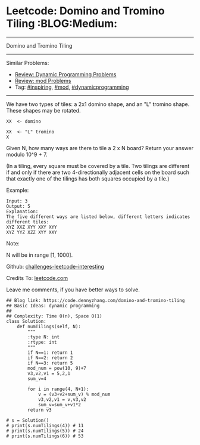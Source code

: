 # Leetcode: Domino and Tromino Tiling     :BLOG:Medium:


---

Domino and Tromino Tiling  

---

Similar Problems:  
-   [Review: Dynamic Programming Problems](https://code.dennyzhang.com/review-dynamicprogramming)
-   [Review: mod Problems](https://code.dennyzhang.com/review-mod)
-   Tag: [#inspiring](https://code.dennyzhang.com/tag/inspiring), [#mod](https://code.dennyzhang.com/tag/mod), [#dynamicprogramming](https://code.dennyzhang.com/tag/dynamicprogramming)

---

We have two types of tiles: a 2x1 domino shape, and an "L" tromino shape. These shapes may be rotated.  

    XX  <- domino
    
    XX  <- "L" tromino
    X

Given N, how many ways are there to tile a 2 x N board? Return your answer modulo 10^9 + 7.  

(In a tiling, every square must be covered by a tile. Two tilings are different if and only if there are two 4-directionally adjacent cells on the board such that exactly one of the tilings has both squares occupied by a tile.)  

Example:  

    Input: 3
    Output: 5
    Explanation: 
    The five different ways are listed below, different letters indicates different tiles:
    XYZ XXZ XYY XXY XYY
    XYZ YYZ XZZ XYY XXY

Note:  

N  will be in range [1, 1000].  

Github: [challenges-leetcode-interesting](https://github.com/DennyZhang/challenges-leetcode-interesting/tree/master/domino-and-tromino-tiling)  

Credits To: [leetcode.com](https://leetcode.com/problems/domino-and-tromino-tiling/description/)  

Leave me comments, if you have better ways to solve.  

    ## Blog link: https://code.dennyzhang.com/domino-and-tromino-tiling
    ## Basic Ideas: dynamic programming
    ##
    ## Complexity: Time O(n), Space O(1)
    class Solution:
        def numTilings(self, N):
            """
            :type N: int
            :rtype: int
            """
            if N==1: return 1
            if N==2: return 2
            if N==3: return 5
            mod_num = pow(10, 9)+7
            v3,v2,v1 = 5,2,1
            sum_v=4
    
            for i in range(4, N+1):
                v = (v3+v2+sum_v) % mod_num
                v3,v2,v1 = v,v3,v2
                sum_v=sum_v+v1*2
            return v3
    
    # s = Solution()
    # print(s.numTilings(4)) # 11
    # print(s.numTilings(5)) # 24
    # print(s.numTilings(6)) # 53